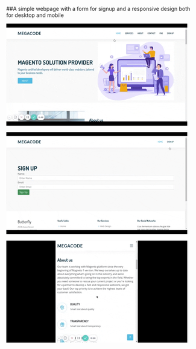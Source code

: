 ##A simple webpage with a form for signup and a responsive design both for desktop and mobile

![](gif3.gif)

![](gif2.gif)

![](gif1.gif)


